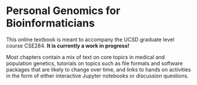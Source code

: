 # Personal Genomics for Bioinformaticians

This online textbook is meant to accompany the UCSD graduate level course CSE284. **It is currently a work in progress!**

Most chapters contain a mix of text on core topics in medical and population genetics, tutorials on topics such as file formats and software packages that are likely to change over time, and links to hands on activities in the form of either interactive Jupyter notebooks or discussion questions.

```{tableofcontents}
```
